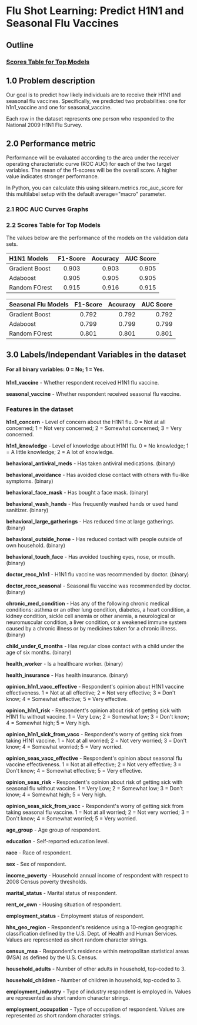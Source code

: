 # Flu Shot Learning: Predict H1N1 and Seasonal Flu Vaccines

## Outline
### 
### 
### [Scores Table for Top Models](#2.2-Scores-Table-for-Top-Models)
### 
## 1.0 Problem description
Our goal is to predict how likely individuals are to receive their H1N1
and seasonal flu vaccines. Specifically, we predicted two 
probabilities: one for h1n1_vaccine and one for seasonal_vaccine.

Each row in the dataset represents one person who responded to the 
National 2009 H1N1 Flu Survey.


## 2.0 Performance metric
Performance will be evaluated according to the area under the receiver
operating characteristic curve (ROC AUC) for each of the two target 
variables. The mean of the f1-scores will be the overall score. A 
higher value indicates stronger performance.

In Python, you can calculate this using sklearn.metrics.roc_auc_score
for this multilabel setup with the default average="macro" parameter.

### 2.1 ROC AUC Curves Graphs

### 2.2 Scores Table for Top Models
The values below are the performance of the models on the validation data sets.

| H1N1 Models      | F1-Score | Accuracy     | AUC Score|
| :---       		 |    :----:   |          ---: |---: |
| Gradient Boost      | 0.903       | 0.903   | 0.905
| Adaboost   		| 0.905        | 0.905 |0.905     |
| Random FOrest      | 0.915 |0.916     | 0.915|

| Seasonal Flu Models      | F1-Score | Accuracy     | AUC Score|
| :---       		 |    :----:   |          ---: |---: |
| Gradient Boost      | 0.792       | 0.792   | 0.792
| Adaboost   		| 0.799        | 0.799 |0.799     |
| Random FOrest      | 0.801 |0.801     | 0.801|

## 3.0 Labels/Independant Variables in the dataset

#### For all binary variables: 0 = No; 1 = Yes.

**h1n1_vaccine** - Whether respondent received H1N1 flu vaccine.

**seasonal_vaccine** - Whether respondent received seasonal flu vaccine.
### Features in the dataset

**h1n1_concern** - Level of concern about the H1N1 flu.
	0 = Not at all concerned; 1 = Not very concerned; 2 = Somewhat concerned;
	3 = Very concerned.

**h1n1_knowledge** - Level of knowledge about H1N1 flu.
	0 = No knowledge; 1 = A little knowledge; 2 = A lot of knowledge.

**behavioral_antiviral_meds** - Has taken antiviral medications. (binary)

**behavioral_avoidance** - Has avoided close contact with others with flu-like 
	symptoms. (binary)

**behavioral_face_mask** - Has bought a face mask. (binary)

**behavioral_wash_hands** - Has frequently washed hands or used hand sanitizer.
	(binary)

**behavioral_large_gatherings** - Has reduced time at large gatherings. (binary)

**behavioral_outside_home** - Has reduced contact with people outside of own
	household. (binary)

**behavioral_touch_face** - Has avoided touching eyes, nose, or mouth. (binary)

**doctor_recc_h1n1** - H1N1 flu vaccine was recommended by doctor. (binary)

**doctor_recc_seasonal** - Seasonal flu vaccine was recommended by doctor. (binary)

**chronic_med_condition** - Has any of the following chronic medical conditions:
	asthma or an other lung condition, diabetes, a heart condition, a kidney
	condition, sickle cell anemia or other anemia, a neurological or 
	neuromuscular condition, a liver condition, or a weakened immune system 
	caused by a chronic illness or by medicines taken for a chronic illness.
	(binary)

**child_under_6_months** - Has regular close contact with a child under the age 
	of six months. (binary)


**health_worker** - Is a healthcare worker. (binary)

**health_insurance** - Has health insurance. (binary)

**opinion_h1n1_vacc_effective** - Respondent's opinion about H1N1 vaccine
	effectiveness.
	1 = Not at all effective; 2 = Not very effective; 3 = Don't know; 
	4 = Somewhat effective; 5 = Very effective.

**opinion_h1n1_risk** - Respondent's opinion about risk of getting sick with H1N1
	flu without vaccine.
	1 = Very Low; 2 = Somewhat low; 3 = Don't know; 4 = Somewhat high;
	5 = Very high.

**opinion_h1n1_sick_from_vacc** - Respondent's worry of getting sick from taking
	H1N1 vaccine.
	1 = Not at all worried; 2 = Not very worried; 3 = Don't know;
	4 = Somewhat worried; 5 = Very worried.

**opinion_seas_vacc_effective** - Respondent's opinion about seasonal flu vaccine
	effectiveness.
	1 = Not at all effective; 2 = Not very effective; 3 = Don't know; 
	4 = Somewhat effective; 5 = Very effective.

**opinion_seas_risk** - Respondent's opinion about risk of getting sick with seasonal
	flu without vaccine.
	1 = Very Low; 2 = Somewhat low; 3 = Don't know; 4 = Somewhat high;
	5 = Very high.

**opinion_seas_sick_from_vacc** - Respondent's worry of getting sick from taking
	seasonal flu vaccine.
	1 = Not at all worried; 2 = Not very worried; 3 = Don't know; 
	4 = Somewhat worried; 5 = Very worried.

**age_group** - Age group of respondent.

**education** - Self-reported education level.

**race** - Race of respondent.

**sex** - Sex of respondent.

**income_poverty** - Household annual income of respondent with respect to 2008
	Census poverty thresholds.

**marital_status** - Marital status of respondent.

**rent_or_own** - Housing situation of respondent.

**employment_status** - Employment status of respondent.

**hhs_geo_region** - Respondent's residence using a 10-region geographic classification
	defined by the U.S. Dept. of Health and Human Services. Values are represented
	as short random character strings.

**census_msa** - Respondent's residence within metropolitan statistical areas (MSA) 
	as defined by the U.S. Census.

**household_adults** - Number of other adults in household, top-coded to 3.

**household_children** - Number of children in household, top-coded to 3.

**employment_industry** - Type of industry respondent is employed in. Values are
	represented as short random character strings.

**employment_occupation** - Type of occupation of respondent. Values are represented
	as short random character strings.
